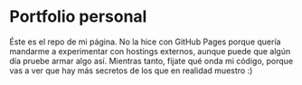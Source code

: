 # Portfolio personal

Éste es el repo de mi página. No la hice con GitHub Pages porque quería mandarme a experimentar con hostings externos, aunque puede que algún día pruebe armar algo así. Mientras tanto, fijate qué onda mi código, porque vas a ver que hay más secretos de los que en realidad muestro :)